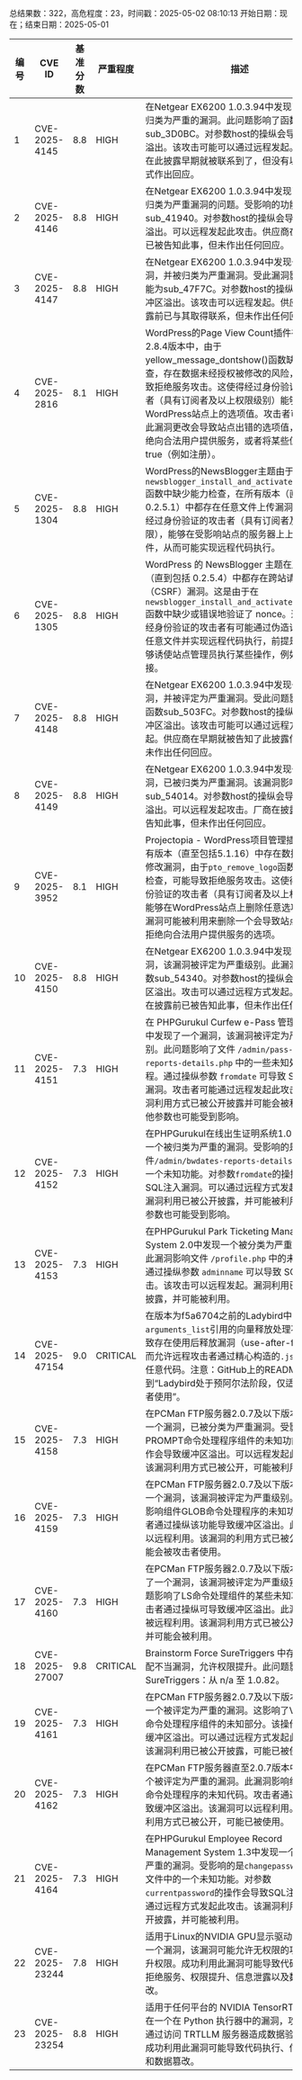 总结果数：322，高危程度：23，时间戳：2025-05-02 08:10:13
开始日期：现在；结束日期：2025-05-01

| 编号 | CVE ID | 基准分数 | 严重程度 | 描述 | 参考资料 |
|-----|--------|------------|----------|-------------|------------|
| 1 | CVE-2025-4145 | 8.8  | HIGH | 在Netgear EX6200 1.0.3.94中发现了一个被归类为严重的漏洞。此问题影响了函数sub_3D0BC。对参数host的操纵会导致缓冲区溢出。该攻击可能可以通过远程发起。供应商在此披露早期就被联系到了，但没有以任何方式作出回应。 | [1]https://github.com/jylsec/vuldb/blob/main/Netgear/netgear_ex6200/Buffer_overflow-sub_3D0BC-gui_region/README.md<br>[2]https://vuldb.com/?ctiid.306677<br>[3]https://vuldb.com/?id.306677<br>[4]https://vuldb.com/?submit.560799<br>[5]https://www.netgear.com/ |
| 2 | CVE-2025-4146 | 8.8  | HIGH | 在Netgear EX6200 1.0.3.94中发现了一个被归类为严重漏洞的问题。受影响的功能是sub_41940。对参数host的操纵会导致缓冲区溢出。可以远程发起此攻击。供应商在披露前已被告知此事，但未作出任何回应。 | [1]https://github.com/jylsec/vuldb/blob/main/Netgear/netgear_ex6200/Buffer_overflow-sub_41940-smb_host_name/README.md<br>[2]https://vuldb.com/?ctiid.306678<br>[3]https://vuldb.com/?id.306678<br>[4]https://vuldb.com/?submit.560800<br>[5]https://www.netgear.com/ |
| 3 | CVE-2025-4147 | 8.8  | HIGH | 在Netgear EX6200 1.0.3.94中发现一个漏洞，并被归类为严重漏洞。受此漏洞影响的功能为sub_47F7C。对参数host的操纵会导致缓冲区溢出。该攻击可以远程发起。供应商在披露前已与其取得联系，但未作出任何回应。 | [1]https://github.com/jylsec/vuldb/blob/main/Netgear/netgear_ex6200/Buffer_overflow-sub_47F7C-media_name/README.md<br>[2]https://vuldb.com/?ctiid.306679<br>[3]https://vuldb.com/?id.306679<br>[4]https://vuldb.com/?submit.560801<br>[5]https://www.netgear.com/ |
| 4 | CVE-2025-2816 | 8.1  | HIGH | WordPress的Page View Count插件在2.8.0到2.8.4版本中，由于yellow_message_dontshow()函数缺少能力检查，存在数据未经授权被修改的风险，可能导致拒绝服务攻击。这使得经过身份验证的攻击者（具有订阅者及以上权限级别）能够更新WordPress站点上的选项值。攻击者可以利用此漏洞更改会导致站点出错的选项值，从而拒绝向合法用户提供服务，或者将某些值设置为true（例如注册）。 | [1]https://plugins.trac.wordpress.org/changeset?sfp_email=&sfph_mail=&reponame=&old=3282975%40page-views-count&new=3282975%40page-views-count&sfp_email=&sfph_mail=<br>[2]https://www.wordfence.com/threat-intel/vulnerabilities/id/e6fb9558-06e5-4297-93df-ee9a6971f0ec?source=cve |
| 5 | CVE-2025-1304 | 8.8  | HIGH | WordPress的NewsBlogger主题由于在`newsblogger_install_and_activate_plugin()`函数中缺少能力检查，在所有版本（直至0.2.5.1）中都存在任意文件上传漏洞。这使得经过身份验证的攻击者（具有订阅者及以上权限），能够在受影响站点的服务器上上传任意文件，从而可能实现远程代码执行。 | [1]https://themes.trac.wordpress.org/browser/newsblogger/0.2.5.5/functions.php?annotate=blame&rev=269615#file2<br>[2]https://themes.trac.wordpress.org/browser/newsblogger/0.2/functions.php#L440<br>[3]https://themes.trac.wordpress.org/browser/newsblogger/0.2/functions.php#L461<br>[4]https://themes.trac.wordpress.org/browser/newsblogger/0.2/functions.php#L470<br>[5]https://www.wordfence.com/threat-intel/vulnerabilities/id/85cea6b5-d57b-495e-a504-a0c1ba691637?source=cve |
| 6 | CVE-2025-1305 | 8.8  | HIGH | WordPress 的 NewsBlogger 主题在所有版本（直到包括 0.2.5.4）中都存在跨站请求伪造（CSRF）漏洞。这是由于在 `newsblogger_install_and_activate_plugin()` 函数中缺少或错误地验证了 nonce。这使得未经身份验证的攻击者有可能通过伪造请求上传任意文件并实现远程代码执行，前提是他们能够诱使站点管理员执行某些操作，例如点击链接。 | [1]https://themes.trac.wordpress.org/browser/newsblogger/0.2/functions.php#L440<br>[2]https://themes.trac.wordpress.org/changeset?sfp_email=&sfph_mail=&reponame=&old=269615%40newsblogger&new=269615%40newsblogger&sfp_email=&sfph_mail=<br>[3]https://www.wordfence.com/threat-intel/vulnerabilities/id/7b2cac27-4a36-490f-b2d8-3c6f32843a38?source=cve |
| 7 | CVE-2025-4148 | 8.8  | HIGH | 在Netgear EX6200 1.0.3.94中发现一个漏洞，并被评定为严重漏洞。受此问题影响的是函数sub_503FC。对参数host的操纵会导致缓冲区溢出。该攻击可能可以通过远程方式发起。供应商在早期就被告知了此披露信息，但未作出任何回应。 | [1]https://github.com/jylsec/vuldb/blob/main/Netgear/netgear_ex6200/Buffer_overflow-sub_503FC-gui_region/README.md<br>[2]https://vuldb.com/?ctiid.306680<br>[3]https://vuldb.com/?id.306680<br>[4]https://vuldb.com/?submit.560802<br>[5]https://www.netgear.com/ |
| 8 | CVE-2025-4149 | 8.8  | HIGH | 在Netgear EX6200 1.0.3.94中发现一个漏洞，已被归类为严重漏洞。该漏洞影响函数sub_54014。对参数host的操纵会导致缓冲区溢出。可以远程发起攻击。厂商在披露前已被告知此事，但未作出任何回应。 | [1]https://github.com/jylsec/vuldb/blob/main/Netgear/netgear_ex6200/Buffer_overflow-sub_54014-gui_region/README.md<br>[2]https://vuldb.com/?ctiid.306681<br>[3]https://vuldb.com/?id.306681<br>[4]https://vuldb.com/?submit.560803<br>[5]https://www.netgear.com/ |
| 9 | CVE-2025-3952 | 8.1  | HIGH | Projectopia - WordPress项目管理插件，在所有版本（直至包括5.1.16）中存在数据未授权修改漏洞，由于`pto_remove_logo`函数缺少权限检查，可能导致拒绝服务攻击。这使得经过身份验证的攻击者（具有订阅者及以上权限级别）能够在WordPress站点上删除任意选项值。此漏洞可能被利用来删除一个会导致站点出错并拒绝向合法用户提供服务的选项。 | [1]https://plugins.trac.wordpress.org/browser/projectopia-core/trunk/includes/functions/admin/admin_functions.php#L838<br>[2]https://plugins.trac.wordpress.org/changeset/3284330/<br>[3]https://www.wordfence.com/threat-intel/vulnerabilities/id/de7489e8-fe18-4a80-832c-aa62424c538b?source=cve |
| 10 | CVE-2025-4150 | 8.8  | HIGH | 在Netgear EX6200 1.0.3.94中发现了一个漏洞，该漏洞被评定为严重级别。此漏洞影响函数sub_54340。对参数host的操纵会导致缓冲区溢出。攻击可以通过远程方式发起。供应商在披露前已被告知此事，但未作出任何回应。 | [1]https://github.com/jylsec/vuldb/blob/main/Netgear/netgear_ex6200/Buffer_overflow-sub_54340-gui_region/README.md<br>[2]https://vuldb.com/?ctiid.306682<br>[3]https://vuldb.com/?id.306682<br>[4]https://vuldb.com/?submit.560804<br>[5]https://www.netgear.com/ |
| 11 | CVE-2025-4151 | 7.3  | HIGH | 在 PHPGurukul Curfew e-Pass 管理系统 1.0 中发现了一个漏洞，该漏洞被评定为严重级别。此问题影响了文件 `/admin/pass-bwdates-reports-details.php` 中的一些未知处理过程。通过操纵参数 `fromdate` 可导致 SQL 注入漏洞。攻击者可能通过远程发起此攻击。该漏洞利用方式已被公开披露并可能会被利用。其他参数也可能受到影响。 | [1]https://github.com/faithhard/cve/issues/1<br>[2]https://phpgurukul.com/<br>[3]https://vuldb.com/?ctiid.306683<br>[4]https://vuldb.com/?id.306683<br>[5]https://vuldb.com/?submit.560806 |
| 12 | CVE-2025-4152 | 7.3  | HIGH | 在PHPGurukul在线出生证明系统1.0中发现了一个被归类为严重的漏洞。受影响的是文件`/admin/bwdates-reports-details.php`中的一个未知功能。对参数`fromdate`的操控会导致SQL注入漏洞。可以通过远程方式发起攻击。该漏洞利用已被公开披露，并可能被利用。其他参数也可能受到影响。 | [1]https://github.com/faithhard/cve/issues/2<br>[2]https://phpgurukul.com/<br>[3]https://vuldb.com/?ctiid.306684<br>[4]https://vuldb.com/?id.306684<br>[5]https://vuldb.com/?submit.560808 |
| 13 | CVE-2025-4153 | 7.3  | HIGH | 在PHPGurukul Park Ticketing Management System 2.0中发现一个被分类为严重的漏洞。此漏洞影响文件 `/profile.php` 中的未知功能。通过操纵参数 `adminname` 可以导致 SQL 注入攻击。该攻击可以远程发起。漏洞利用已被公开披露，并可能被利用。 | [1]https://github.com/y77-88/myCVE/issues/2<br>[2]https://phpgurukul.com/<br>[3]https://vuldb.com/?ctiid.306685<br>[4]https://vuldb.com/?id.306685<br>[5]https://vuldb.com/?submit.560809 |
| 14 | CVE-2025-47154 | 9.0  | CRITICAL | 在版本为f5a6704之前的Ladybird中，LibJS对`arguments_list`引用的向量释放处理不当，导致存在使用后释放漏洞（use-after-free），进而允许远程攻击者通过精心构造的`.js`文件执行任意代码。注意：GitHub上的README提到“Ladybird处于预阿尔法阶段，仅适用于开发者使用”。 | [1]https://github.com/LadybirdBrowser/ladybird/commit/f5a670421954fc7130c3685b713c621b29516669<br>[2]https://jessie.cafe/posts/pwning-ladybirds-libjs/<br>[3]https://news.ycombinator.com/item?id=43852096<br>[4]https://jessie.cafe/posts/pwning-ladybirds-libjs/ |
| 15 | CVE-2025-4158 | 7.3  | HIGH | 在PCMan FTP服务器2.0.7及以下版本中发现一个漏洞，已被分类为严重漏洞。受影响的是PROMPT命令处理程序组件的未知功能。该操作会导致缓冲区溢出。可以远程发起此攻击。该漏洞利用方式已被公开，可能被利用。 | [1]https://fitoxs.com/exploit/exploit-e4d909c290d0fb1ca068ffaddf22cbd0.txt<br>[2]https://vuldb.com/?ctiid.306690<br>[3]https://vuldb.com/?id.306690<br>[4]https://vuldb.com/?submit.561028 |
| 16 | CVE-2025-4159 | 7.3  | HIGH | 在PCMan FTP服务器2.0.7及以下版本中发现一个漏洞，该漏洞被评定为严重级别。此漏洞影响组件GLOB命令处理程序的未知功能。攻击者通过操纵该功能导致缓冲区溢出。此漏洞可以远程利用。该漏洞的利用方式已被公开，可能会被攻击者使用。 | [1]https://fitoxs.com/exploit/exploit-5d41402abc4b2a76b9719d911017c592.txt<br>[2]https://vuldb.com/?ctiid.306691<br>[3]https://vuldb.com/?id.306691<br>[4]https://vuldb.com/?submit.561029 |
| 17 | CVE-2025-4160 | 7.3  | HIGH | 在PCMan FTP服务器2.0.7及以下版本中发现了一个漏洞，该漏洞被评定为严重级别。此问题影响了LS命令处理组件的某些未知功能。攻击者通过操纵可导致缓冲区溢出。此漏洞可能被远程利用。该漏洞利用方式已被公开披露，并可能会被利用。 | [1]https://fitoxs.com/exploit/exploit-098f6bcd4621d373cade4e832627b4f6.txt<br>[2]https://vuldb.com/?ctiid.306692<br>[3]https://vuldb.com/?id.306692<br>[4]https://vuldb.com/?submit.561030 |
| 18 | CVE-2025-27007 | 9.8  | CRITICAL | Brainstorm Force SureTriggers 中存在权限分配不当漏洞，允许权限提升。此问题影响 SureTriggers：从 n/a 至 1.0.82。 | [1]https://patchstack.com/database/wordpress/plugin/suretriggers/vulnerability/wordpress-suretriggers-1-0-82-privilege-escalation-vulnerability?_s_id=cve |
| 19 | CVE-2025-4161 | 7.3  | HIGH | 在PCMan FTP服务器2.0.7及以下版本中发现一个被评定为严重的漏洞。这影响了VERBOSE命令处理程序组件的未知部分。该操作会导致缓冲区溢出。可以通过远程方式发起此攻击。该漏洞利用已被公开披露，可能已被使用。 | [1]https://fitoxs.com/exploit/exploit-45c48cce2e2d7fbdea1afc51c7c6ad26.txt<br>[2]https://vuldb.com/?ctiid.306693<br>[3]https://vuldb.com/?id.306693<br>[4]https://vuldb.com/?submit.561033 |
| 20 | CVE-2025-4162 | 7.3  | HIGH | 在PCMan FTP服务器直至2.0.7版本中发现一个被评定为严重的漏洞。此漏洞影响组件ASCII命令处理程序的未知代码。攻击者通过操纵导致缓冲区溢出。该漏洞可以远程利用。该漏洞利用方式已被公开，可能已被使用。 | [1]https://fitoxs.com/exploit/exploit-03c7c0ace395d80182db07ae2c30f034.txt<br>[2]https://vuldb.com/?ctiid.306694<br>[3]https://vuldb.com/?id.306694<br>[4]https://vuldb.com/?submit.561034 |
| 21 | CVE-2025-4164 | 7.3  | HIGH | 在PHPGurukul Employee Record Management System 1.3中发现一个被评定为严重的漏洞。受影响的是`changepassword.php`文件中的一个未知功能。对参数`currentpassword`的操作会导致SQL注入。可以通过远程方式发起此攻击。该漏洞利用已被公开披露，并可能被利用。 | [1]https://github.com/ideal-valli/myCVE/issues/2<br>[2]https://phpgurukul.com/<br>[3]https://vuldb.com/?ctiid.306696<br>[4]https://vuldb.com/?id.306696<br>[5]https://vuldb.com/?submit.561140 |
| 22 | CVE-2025-23244 | 7.8  | HIGH | 适用于Linux的NVIDIA GPU显示驱动程序存在一个漏洞，该漏洞可能允许无权限的攻击者提升权限。成功利用此漏洞可能导致代码执行、拒绝服务、权限提升、信息泄露以及数据篡改。 | [1]https://nvidia.custhelp.com/app/answers/detail/a_id/5630 |
| 23 | CVE-2025-23254 | 8.8  | HIGH | 适用于任何平台的 NVIDIA TensorRT-LLM 存在一个在 Python 执行器中的漏洞，攻击者可能通过访问 TRTLLM 服务器造成数据验证问题。成功利用此漏洞可能导致代码执行、信息泄露和数据篡改。 | [1]https://nvidia.custhelp.com/app/answers/detail/a_id/5648 |